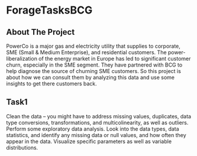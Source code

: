 # ForageTasksBCG
<!-- ABOUT THE PROJECT -->
## About The Project
PowerCo is a major gas and electricity utility that supplies to corporate, SME (Small & Medium Enterprise), and residential customers. The power-liberalization of the energy market in Europe has led to significant customer churn, especially in the SME segment. They have partnered with BCG to help diagnose the source of churning SME customers.
So this project is about how we can consult them by analyzing this data and use some insights to get there customers back.

<!-- TASKS -->
## Task1
Clean the data – you might have to address missing values, duplicates, data type conversions, transformations, and multicolinearity, as well as outliers.
Perform some exploratory data analysis. Look into the data types, data statistics, and identify any missing data or null values, and how often they appear in the data. Visualize specific parameters as well as variable distributions.

